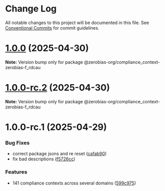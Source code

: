 # Change Log

All notable changes to this project will be documented in this file.
See [Conventional Commits](https://conventionalcommits.org) for commit guidelines.

# [1.0.0](https://github.com/zerobias-org/compliance_context/compare/@zerobias-org/compliance_context-zerobias-f_rdcau@1.0.0-rc.2...@zerobias-org/compliance_context-zerobias-f_rdcau@1.0.0) (2025-04-30)

**Note:** Version bump only for package @zerobias-org/compliance_context-zerobias-f_rdcau





# [1.0.0-rc.2](https://github.com/zerobias-org/compliance_context/compare/@zerobias-org/compliance_context-zerobias-f_rdcau@1.0.0-rc.1...@zerobias-org/compliance_context-zerobias-f_rdcau@1.0.0-rc.2) (2025-04-30)

**Note:** Version bump only for package @zerobias-org/compliance_context-zerobias-f_rdcau





# 1.0.0-rc.1 (2025-04-29)


### Bug Fixes

* correct package jsons and re reset ([cafab90](https://github.com/zerobias-org/compliance_context/commit/cafab90b3771e45ffeefa4ea2dca415266baa99f))
* fix bad descriptions ([f5726cc](https://github.com/zerobias-org/compliance_context/commit/f5726cc749df176f6d8e37f3d2ed07b1302f60e5))


### Features

* 141 compliance contexts across several domains ([599c975](https://github.com/zerobias-org/compliance_context/commit/599c975fcf3da5bbfffe4113c7f5f793e5231e68))
